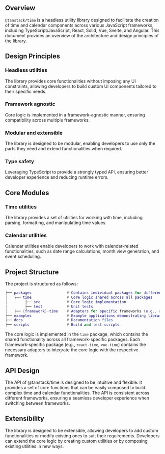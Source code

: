 ## Overview

`@tanstack/time` is a headless utility library designed to facilitate the creation of time and calendar components across various JavaScript frameworks, including TypeScript/JavaScript, React, Solid, Vue, Svelte, and Angular. This document provides an overview of the architecture and design principles of the library.


## Design Principles

### Headless utilities
The library provides core functionalities without imposing any UI constraints, allowing developers to build custom UI components tailored to their specific needs.

### Framework agnostic
Core logic is implemented in a framework-agnostic manner, ensuring compatibility across multiple frameworks.

### Modular and extensible
The library is designed to be modular, enabling developers to use only the parts they need and extend functionalities when required.

### Type safety
Leveraging TypeScript to provide a strongly typed API, ensuring better developer experience and reducing runtime errors.


## Core Modules

### Time utilities
The library provides a set of utilities for working with time, including parsing, formatting, and manipulating time values.

### Calendar utilities
Calendar utilities enable developers to work with calendar-related functionalities, such as date range calculations, month view generation, and event scheduling.


## Project Structure

The project is structured as follows:
```lua
├── packages                # Contains individual packages for different frameworks
│   ├── time                # Core logic shared across all packages
│        ├── src            # Core logic implementation
│        ├── test           # Unit tests
│   ├── {framework}-time    # Adapters for specific frameworks (e.g., react-time, vue-time)
├── examples                # Example applications demonstrating library usage
├── docs                    # Documentation files
├── scripts                 # Build and test scripts
```

The core logic is implemented in the `time` package, which contains the shared functionality across all framework-specific packages. Each framework-specific package (e.g., `react-time`, `vue-time`) contains the necessary adapters to integrate the core logic with the respective framework.


## API Design

The API of @tanstack/time is designed to be intuitive and flexible. It provides a set of core functions that can be easily composed to build complex time and calendar functionalities. The API is consistent across different frameworks, ensuring a seamless developer experience when switching between frameworks.


## Extensibility

The library is designed to be extensible, allowing developers to add custom functionalities or modify existing ones to suit their requirements. Developers can extend the core logic by creating custom utilities or by composing existing utilities in new ways.


